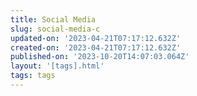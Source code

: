 ```yaml
---
title: Social Media
slug: social-media-c
updated-on: '2023-04-21T07:17:12.632Z'
created-on: '2023-04-21T07:17:12.632Z'
published-on: '2023-10-20T14:07:03.064Z'
layout: '[tags].html'
tags: tags
---
```



